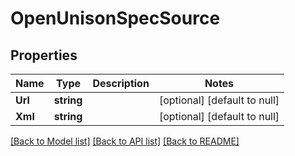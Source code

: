 # OpenUnisonSpecSource

## Properties
Name | Type | Description | Notes
------------ | ------------- | ------------- | -------------
**Url** | **string** |  | [optional] [default to null]
**Xml** | **string** |  | [optional] [default to null]

[[Back to Model list]](../README.md#documentation-for-models) [[Back to API list]](../README.md#documentation-for-api-endpoints) [[Back to README]](../README.md)

